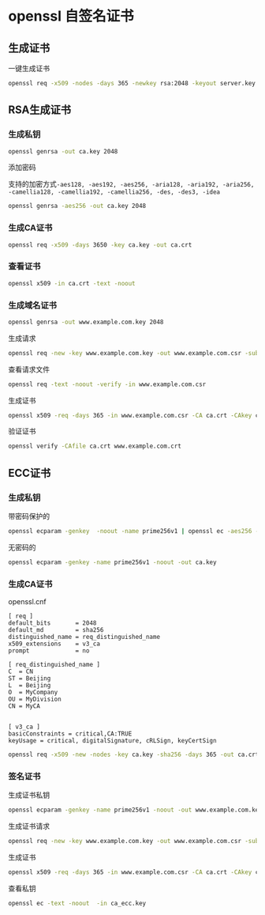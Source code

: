 # openssl 自签名证书


## 生成证书

一键生成证书

```bash
openssl req -x509 -nodes -days 365 -newkey rsa:2048 -keyout server.key -out server.crt -subj "/C=CN/ST=Beijing/L=Beijing/O=MyCompany/OU=MyDivision/CN=www.mywebsite.com" -addext "subjectAltName=DNS:www.mywebsite.com,DNS:mywebsite.com"
```

## RSA生成证书

### 生成私钥

```bash
openssl genrsa -out ca.key 2048
```

添加密码

支持的加密方式`-aes128, -aes192, -aes256, -aria128, -aria192, -aria256, -camellia128, -camellia192, -camellia256, -des, -des3, -idea`

```bash
openssl genrsa -aes256 -out ca.key 2048
```

### 生成CA证书
```bash
openssl req -x509 -days 3650 -key ca.key -out ca.crt
```

### 查看证书

```bash
openssl x509 -in ca.crt -text -noout
```

### 生成域名证书

```bash
openssl genrsa -out www.example.com.key 2048
```

生成请求
```bash
openssl req -new -key www.example.com.key -out www.example.com.csr -subj "/C=CN/ST=Beijing/L=Beijing/O=MyCompany/OU=MyDivision/CN=www.example.com" -addext "subjectAltName=DNS:www.example.com"
```

查看请求文件
```bash
openssl req -text -noout -verify -in www.example.com.csr
```

生成证书
```bash
openssl x509 -req -days 365 -in www.example.com.csr -CA ca.crt -CAkey ca.key -CAcreateserial -out www.example.com.crt -extfile <(printf "subjectAltName=DNS:www.example.com")
```

验证证书

```bash
openssl verify -CAfile ca.crt www.example.com.crt
```


## ECC证书

### 生成私钥

带密码保护的
```bash
openssl ecparam -genkey  -noout -name prime256v1 | openssl ec -aes256 -out ca.key
```

无密码的

```bash
openssl ecparam -genkey -name prime256v1 -noout -out ca.key
```

### 生成CA证书

openssl.cnf
```text [openssl.cnf]
[ req ]
default_bits       = 2048
default_md         = sha256
distinguished_name = req_distinguished_name
x509_extensions    = v3_ca
prompt             = no

[ req_distinguished_name ]
C  = CN
ST = Beijing
L  = Beijing
O  = MyCompany
OU = MyDivision
CN = MyCA


[ v3_ca ]
basicConstraints = critical,CA:TRUE
keyUsage = critical, digitalSignature, cRLSign, keyCertSign
```

```bash
openssl req -x509 -new -nodes -key ca.key -sha256 -days 365 -out ca.crt -config openssl.cnf
```

### 签名证书

生成证书私钥
```bash
openssl ecparam -genkey -name prime256v1 -noout -out www.example.com.key
```

生成证书请求

```bash
openssl req -new -key www.example.com.key -out www.example.com.csr -subj "/C=CN/ST=Beijing/L=Beijing/O=MyCompany/OU=MyDivision/CN=www.example.com" -addext "subjectAltName=DNS:www.example.com"
```

生成证书
```bash
openssl x509 -req -days 365 -in www.example.com.csr -CA ca.crt -CAkey ca.key -CAcreateserial -out www.example.com.crt -extfile <(printf "subjectAltName=DNS:www.example.com")
```

查看私钥
```bash
openssl ec -text -noout  -in ca_ecc.key
```